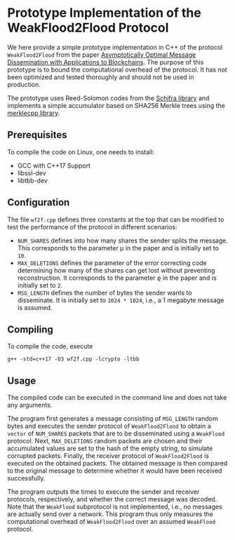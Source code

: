 # Prototype Implementation of the WeakFlood2Flood Protocol
We here provide a simple prototype implementation in C++ of the protocol `WeakFlood2Flood` from the paper [Asymptotically Optimal Message Dissemination with Applications to Blockchains](https://eprint.iacr.org/2022/1723). The purpose of this prototype is to bound the computational overhead of the protocol. It has not been optimized and tested thoroughly and should not be used in production.

The prototype uses Reed-Solomon codes from the [Schifra library](https://github.com/ArashPartow/schifra)
and implements a simple accumulator based on SHA256 Merkle trees using the [merklecpp library](https://github.com/microsoft/merklecpp/).

## Prerequisites
To compile the code on Linux, one needs to install:

- GCC with C++17 Support
- libssl-dev
- libtbb-dev

## Configuration
The file `wf2f.cpp` defines three constants at the top that can be modified to test the performance of the protocol in different scenarios:

- `NUM_SHARES` defines into how many shares the sender splits the message. This corresponds to the parameter µ in the paper and is initially set to `10`.
- `MAX_DELETIONS` defines the parameter of the error correcting code determining how many of the shares can get lost without preventing reconstruction. It corresponds to the parameter ϱ in the paper and is initially set to `2`.
- `MSG_LENGTH` defines the number of bytes the sender wants to disseminate. It is initially set to `1024 * 1024`, i.e., a 1 megabyte message is assumed.

## Compiling
To compile the code, execute
```
g++ -std=c++17 -O3 wf2f.cpp -lcrypto -ltbb
``` 

## Usage
The compiled code can be executed in the command line and does not take any arguments.

The program first generates a message consisting of `MSG_LENGTH` random bytes and executes the sender protocol of `WeakFlood2Flood` to obtain a `vector` of `NUM_SHARES` packets that are to be disseminated using a `WeakFlood` protocol.
Next, `MAX_DELETIONS` random packets are chosen and their accumulated values are set to the hash of the empty string, to simulate corrupted packets.
Finally, the receiver protocol of `WeakFlood2Flood` is executed on the obtained packets. The obtained message is then compared to the original message to determine whether it would have been received successfully.

The program outputs the times to execute the sender and receiver protocols, respectively, and whether the correct message was decoded. Note that the `WeakFlood` subprotocol is not implemented, i.e., no messages are actually send over a network. This program thus only measures the computational overhead of `WeakFlood2Flood` over an assumed `WeakFlood` protocol.
